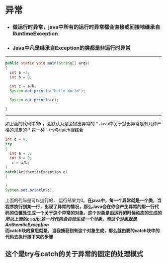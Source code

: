 # 异常
* <h3>做运行时异常，java中所有的运行时异常都会直接或间接地继承自RuntimeException</h3>
* <h3>Java中凡是继承自Exception的类都是非运行时异常</h3>
<hr/>

```Java
public static void main(String[] args)
{
  int a =3;
  int b = 0;

  int c = a/b;
  System.out.println("Hello World");

  System.out.println(c);

}
```
<hr/>
如上面的代码中的c，会默认为是会抛出异常的
* Java中关于抛出异常是有几种严格的规定的
 * 第一种：try与catch相结合

 ```Java
 int c = 0;
 try
 {
   int a = 3;
   int b = 0;
    c = a/b;
 }
 catch(ArithemticException e)
 {

 }
 System.out.println(c);
 ```
 上面的代码是可以运行的， 运行结果为0。**在java中，每一个异常就是一个类，当程序执行到某一行，出现了异常的情况，那么Java会在你会产生异常的那一行代码的位置处生成一个关于这个异常的对象，这个对象是由运行的时候动态的生成的**<br/>
 <em><strong>所以上面的c=a/b;这一行代码会自动生成一个对象，而这个对象就是ArithemticException</strong></em><br/>
 <strong>而catch块的意思就是，当我捕获到有这个对象生成，那么就由我的catch块中的代码去执行接下来的步骤</strong>

 ## 这个是try与catch的关于异常的固定的处理模式
